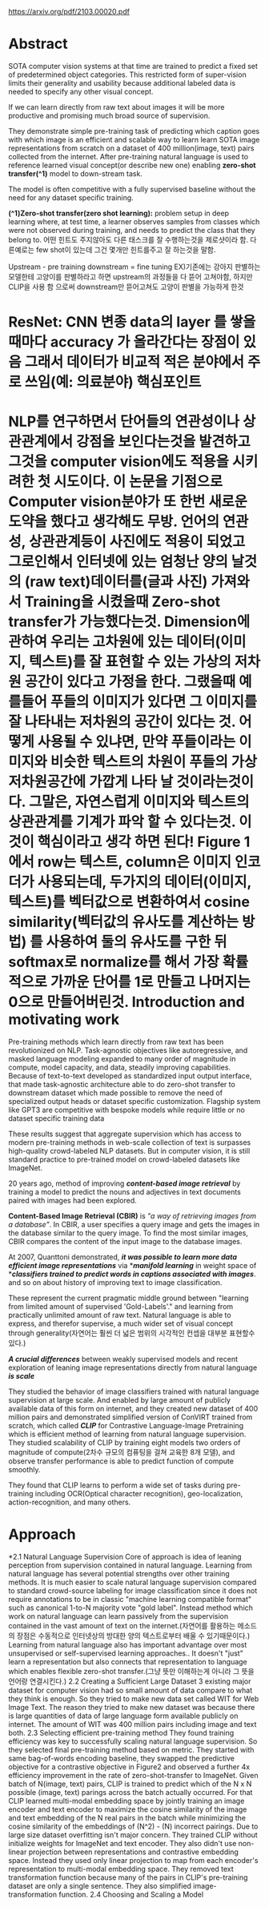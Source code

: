 https://arxiv.org/pdf/2103.00020.pdf

Abstract
=======================================================
SOTA computer vision systems at that time are trained to predict a fixed set of predetermined object categories. This restricted form of super-vision limits their generality and usability because additional labeled data is needed to specify any other visual concept.

If we can learn directly from raw text about images it will be more productive and promising much broad source of supervision.

They demonstrate simple pre-training task of predicting which caption goes with which image is an efficient and scalable way to learn learn SOTA image representations from scratch on a dataset of 400 million(image, text) pairs collected from the internet. After pre-training natural language is used to reference learned visual concept(or describe new one) enabling **zero-shot transfer(^1)** model to down-stream task.

The model is often competitive with a fully supervised baseline without the need for any dataset specific training.

**(^1)Zero-shot transfer(zero shot learning):** problem setup in deep learning where, at test time, a learner observes samples from classes which were not observed during training, and needs to predict the class that they belong to. 어떤 힌트도 주지않아도 다른 태스크를 잘 수행하는것을 제로샷이라 함. 다른예로는 few shot이 있는데 그건 몇개만 힌트를주고 잘 하는것을 말함.

Upstream - pre training
downstream = fine tuning
EX)기존에는 강아지 판별하는 모델한테 고양이를 판별하라고 하면 upstream의 과정들을 다 뜯어 고쳐야함, 하지만 CLIP을 사용 함 으로써 downstream만 뜯어고쳐도 고양이 판별을 가능하게 한것

ResNet: CNN 변종
data의 layer 를 쌓을때마다 accuracy 가 올라간다는 장점이 있음
그래서 데이터가 비교적 적은 분야에서 주로 쓰임(예: 의료분야)
핵심포인트
========
NLP를 연구하면서 단어들의 연관성이나 상관관계에서 강점을 보인다는것을 발견하고 그것을 computer vision에도 적용을 시키려한 첫 시도이다. 이 논문을 기점으로 Computer vision분야가 또 한번 새로운 도약을 했다고 생각해도 무방. 언어의 연관성, 상관관계등이 사진에도 적용이 되었고 그로인해서 인터넷에 있는 엄청난 양의 날것의 (raw text)데이터를(글과 사진) 가져와서 Training을 시켰을때 Zero-shot transfer가 가능했다는것.
Dimension에 관하여 우리는 고차원에 있는 데이터(이미지, 텍스트)를 잘 표현할 수 있는 가상의 저차원 공간이 있다고 가정을 한다. 그랬을때 예를들어 푸들의 이미지가 있다면 그 이미지를 잘 나타내는 저차원의 공간이 있다는 것. 어떻게 사용될 수 있냐면, 만약 푸들이라는 이미지와 비슷한 텍스트의 차원이 푸들의 가상 저차원공간에 가깝게 나타 날 것이라는것이다. 그말은, 자연스럽게 이미지와 텍스트의 상관관계를 기계가 파악 할 수 있다는것. 이것이 핵심이라고 생각 하면 된다!
Figure 1에서 row는 텍스트, column은 이미지 인코더가 사용되는데, 두가지의 데이터(이미지, 텍스트)를 벡터값으로 변환하여서 cosine similarity(벡터값의 유사도를 계산하는 방법) 를 사용하여 둘의 유사도를 구한 뒤 softmax로 normalize를 해서 가장 확률적으로 가까운 단어를 1로 만들고 나머지는 0으로 만들어버린것.
Introduction and motivating work
=======================================================
Pre-training methods which learn directly from raw text has been revolutionized on NLP. Task-agnostic objectives like autoregressive, and masked language modeling expanded to many order of magnitude in compute, model capacity, and data, steadily improving capabilities. Because of text-to-text developed as standardized input output interface, that made task-agnostic architecture able to do zero-shot transfer to downstream dataset which made possible to remove the need of specialized output heads or dataset specific customization. Flagship system like GPT3 are competitive with bespoke models while require little or no dataset specific training data

These results suggest that aggregate supervision which has access to modern pre-training methods in web-scale collection of text is surpasses high-quality crowd-labeled NLP datasets. But in computer vision, it is still standard practice to pre-trained model on crowd-labeled datasets like ImageNet.

20 years ago, method of improving ***content-based image retrieval*** by training a model to predict the nouns and adjectives in text documents paired with images had been explored.

**Content-Based Image Retrieval (CBIR)** is *"a way of retrieving images from a database"*. In CBIR, a user specifies a query image and gets the images in the database similar to the query image. To find the most similar images, CBIR compares the content of the input image to the database images.

At 2007, Quanttoni demonstrated, ***it was possible to learn more data efficient image representations*** via ****manifold learning*** in weight space of ****classifiers trained to predict words in captions associated with images***.
	and so on about history of improving text to image classification.

These represent the current pragmatic middle ground between "learning from limited amount of supervised 'Gold-Labels'." and learning from practically unlimited amount of raw text.
Natural language is able to express, and therefor supervise, a much wider set of visual concept through generality(자연어는 훨씬 더 넓은 범위의 시각적인 컨셉을 대부분 표현할수 있다.)

***A crucial differences*** between weakly supervised models and recent exploration of leaning image representations directly from natural language ***is scale***

They studied the behavior of image classifiers trained with natural language supervision at large scale. And enabled by large amount of publicly available data of this form on internet, and they created new dataset of 400 million pairs and demonstrated simplified version of ConVIRT trained from scratch, which called ***CLIP***
for Contrastive Language-Image Pretraining which is efficient method of learning from natural language supervision. They studied scalability of CLIP by training eight models two orders of magnitude of compute(2차수 규모의 컴퓨팅을 걸쳐 교육한 8개 모델), and observe transfer performance is able to predict function of compute smoothly.

They found that CLIP learns to perform a wide set of tasks during pre-training including OCR(Optical character recognition), geo-localization, action-recognition, and many others.

Approach
=======================================================
*2.1 Natural Language Supervision
	Core of approach is idea of leaning perception from supervision contained in natural language. 
	Learning from natural language has several potential strengths over other training methods.
		It is much easier to scale natural language supervision compared to standard crowd-source labeling for image classification since it does not require annotations to be in classic "machine learning compatible format" such as canonical 1-to-N majority vote "gold label". 
		Instead method which work on natural language can learn passively from the supervision contained in the vast amount of text on the internet.(자연어를 활용하는 메소드의 장점은 수동적으로 인터넷상의 방대한 양의 텍스트로부터 배울 수 있기때문이다.)
		Learning from natural language also has important advantage over most unsupervised or self-supervised learning approaches.. It doesn't "just" learn a representation but also connects that representation to language which enables flexible zero-shot transfer.(그냥 뜻만 이해하는게 아니라 그 뜻을 언어랑 연결시킨다.)
	2.2 Creating a Sufficient Large Dataset
		3 existing major dataset for computer vision had so small amount of data compare to what they think is enough. So they tried to make new data set called WIT for Web Image Text. The reason they tried to make new dataset was because there is large quantities of data of large language form available publicly on internet. The amount of WIT was 400 million pairs including image and text both.
	2.3 Selecting efficient pre-training method
		They found training efficiency was key to successfully scaling natural language supervision. So they selected final pre-training method based on metric.
		They started with same bag-of-words encoding baseline, they swapped the predictive objective for a contrastive objective in Figure2 and observed a further 4x efficiency improvement in the rate of zero-shot-transfer to ImageNet.
		Given batch of N(image, text) pairs, CLIP is trained to predict which of the N x N possible (image, text) parings across the batch actually occurred. For that CLIP learned multi-modal embedding space by jointly training an image encoder and text encoder to maximize the cosine similarity of the image and text embedding of the N real pairs in the batch while minimizing the cosine similarity of the embeddings of (N^2) - (N) incorrect pairings.
		Due to large size dataset overfitting isn't major concern.
		They trained CLIP without initialize weights for ImageNet and text encoder.
		They also didn't use non-linear projection between representations and contrastive embedding space.
		Instead they used only linear projection to map from each encoder's representation to multi-modal embedding space.
		They removed text transformation function because many of the pairs in CLIP's pre-training dataset are only a single sentence.
		They also simplified image-transformation function.
	2.4 Choosing and Scaling a Model


